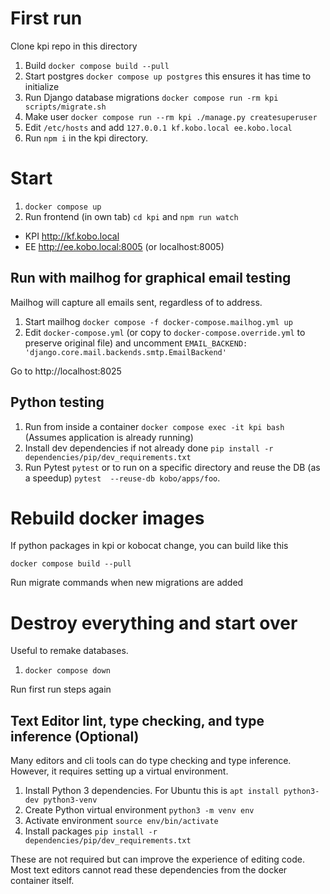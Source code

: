 # First run

Clone kpi repo in this directory

1. Build `docker compose build --pull`
1. Start postgres `docker compose up postgres` this ensures it has time to initialize
1. Run Django database migrations `docker compose run -rm kpi scripts/migrate.sh`
1. Make user `docker compose run --rm kpi ./manage.py createsuperuser`
1. Edit `/etc/hosts` and add `127.0.0.1 kf.kobo.local ee.kobo.local`
1. Run `npm i` in the kpi directory.

# Start

1. `docker compose up`
1. Run frontend (in own tab) `cd kpi` and `npm run watch`

- KPI http://kf.kobo.local
- EE http://ee.kobo.local:8005 (or localhost:8005)

## Run with mailhog for graphical email testing

Mailhog will capture all emails sent, regardless of to address.

1. Start mailhog `docker compose -f docker-compose.mailhog.yml up`
2. Edit `docker-compose.yml` (or copy to `docker-compose.override.yml` to preserve original file) and uncomment `EMAIL_BACKEND: 'django.core.mail.backends.smtp.EmailBackend'`

Go to http://localhost:8025

## Python testing

1. Run from inside a container `docker compose exec -it kpi bash` (Assumes application is already running)
2. Install dev dependencies if not already done `pip install -r dependencies/pip/dev_requirements.txt`
3. Run Pytest  `pytest` or to run on a specific directory and reuse the DB (as a speedup) `pytest  --reuse-db kobo/apps/foo`.

# Rebuild docker images

If python packages in kpi or kobocat change, you can build like this

`docker compose build --pull`

Run migrate commands when new migrations are added

# Destroy everything and start over

Useful to remake databases.

1. `docker compose down`

Run first run steps again

## Text Editor lint, type checking, and type inference (Optional)

Many editors and cli tools can do type checking and type inference. However, it requires setting up a virtual environment.

1. Install Python 3 dependencies. For Ubuntu this is `apt install python3-dev python3-venv`
1. Create Python virtual environment `python3 -m venv env`
1. Activate environment `source env/bin/activate`
1. Install packages `pip install -r dependencies/pip/dev_requirements.txt`

These are not required but can improve the experience of editing code. Most text editors cannot read these dependencies from the docker container itself.
